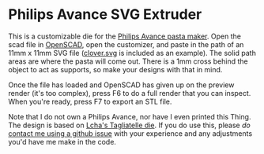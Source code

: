 # Philips Avance SVG Extruder

This is a customizable die for the [Philips Avance pasta maker](https://www.usa.philips.com/c-p/HR2375_06/avance-collection-pasta-maker#see-all-benefits).  Open the scad file in [OpenSCAD](https://openscad.org/), open the customizer, and paste in the path of an 11mm x 11mm SVG file ([clover.svg](https://raw.githubusercontent.com/Fordi/philips-avance-extruder/main/bin/clover.svg) is included as an example).  The solid path areas are where the pasta will come out.  There is a 1mm cross behind the object to act as supports, so make your designs with that in mind.

Once the file has loaded and OpenSCAD has given up on the preview render (it's too complex), press F6 to do a full render that you can inspect.  When you're ready, press F7 to export an STL file.

Note that I do not own a Philips Avance, nor have I even printed this Thing.  The design is based on [Lcha's Tagliatelle die](https://www.thingiverse.com/thing:4331203).  If you do use this, please _do_ [contact me using a github issue](https://github.com/Fordi/philips-avance-extruder/issues) with your experience and any adjustments you'd have me make in the code.